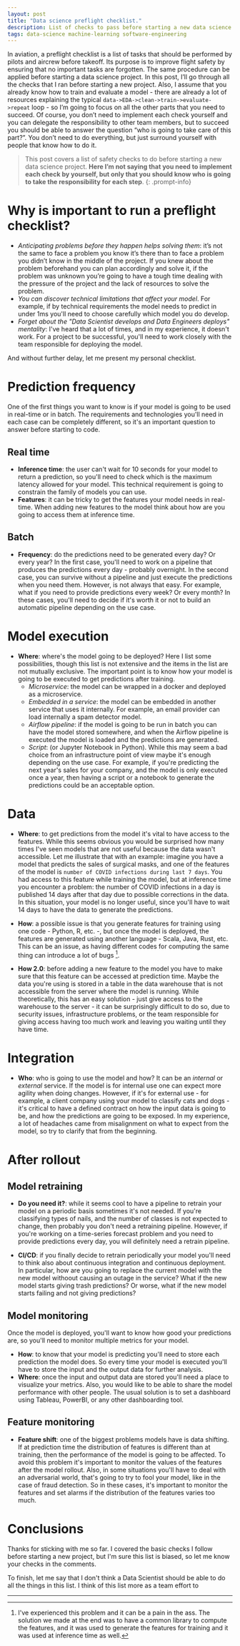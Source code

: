 ```yaml
---
layout: post
title: "Data science preflight checklist."
description: List of checks to pass before starting a new data science project.
tags: data-science machine-learning software-engineering
---
```


In aviation, a preflight checklist is a list of tasks that should be performed by pilots and aircrew before takeoff. Its purpose is to improve flight safety by ensuring that no important tasks are forgotten. The same procedure can be applied before starting a data science project. In this post, I’ll go through all the checks that I ran before starting a new project. Also, I assume that you already know how to train and evaluate a model - there are already a lot of resources explaining the typical `data->EDA->clean->train->evaluate->repeat` loop - so I’m going to focus on all the other parts that you need to succeed. Of course, you don’t need to implement each check yourself and you can delegate the responsibility to other team members, but to succeed you should be able to answer the question “who is going to take care of this part?”. You don’t need to do everything, but just surround yourself with people that know how to do it.

> This post covers a list of safety checks to do before starting a new data science project. **Here I’m not saying that you need to implement each check by yourself, but only that you should know who is going to take the responsibility for each step**.
{: .prompt-info}

# Why is important to run a preflight checklist?

- *Anticipating problems before they happen helps solving them*: it’s not the same to face a problem you know it’s there than to face a problem you didn’t know in the middle of the project. If you knew about the problem beforehand you can plan accordingly and solve it, if the problem was unknown you’re going to have a tough time dealing with the pressure of the project and the lack of resources to solve the problem.
- *You can discover technical limitations that affect your model*. For example, if by technical requirements the model needs to predict in under 1ms you'll need to choose carefully which model you do develop.
- *Forget about the "Data Scientist develops and Data Engineers deploys" mentality*: I've heard that a lot of times, and in my experience, it doesn't work. For a project to be successful, you'll need to work closely with the team responsible for deploying the model.

And without further delay, let me present my personal checklist.

# Prediction frequency

One of the first things you want to know is if your model is going to be used in real-time or in batch. The requirements and technologies you'll need in each case can be completely different, so it's an important question to answer before starting to code. 

## Real time

- **Inference time**: the user can't wait for 10 seconds for your model to return a prediction, so you'll need to check which is the maximum latency allowed for your model. This technical requirement is going to constrain the family of models you can use.
- **Features**: it can be tricky to get the features your model needs in real-time. When adding new features to the model think about how are you going to access them at inference time.

## Batch

- **Frequency**:  do the predictions need to be generated every day? Or every year? In the first case, you'll need to work on a pipeline that produces the predictions every day - probably overnight. In the second case, you can survive without a pipeline and just execute the predictions when you need them. However, is not always that easy. For example, what if you need to provide predictions every week? Or every month? In these cases, you'll need to decide if it's worth it or not to build an automatic pipeline depending on the use case.


# Model execution

- **Where**: where's the model going to be deployed? Here I list some possibilities, though this list is not extensive and the items in the list are not mutually exclusive. The important point is to know how your model is going to be executed to get predictions after training.
    - *Microservice*: the model can be wrapped in a docker and deployed as a microservice.
    - *Embedded in a service*: the model can be embedded in another service that uses it internally. For example, an email provider can load internally a spam detector model.
    - *Airflow pipeline*: if the model is going to be run in batch you can have the model stored somewhere, and when the Airflow pipeline is executed the model is loaded and the predictions are generated.
    - *Script*: (or Jupyter Notebook in Python). While this may seem a bad choice from an infrastructure point of view maybe it's enough depending on the use case. For example, if you're predicting the next year's sales for your company, and the model is only executed once a year, then having a script or a notebook to generate the predictions could be an acceptable option.


# Data

- **Where**: to get predictions from the model it's vital to have access to the features. While this seems obvious you would be surprised how many times I've seen models that are not useful because the data wasn't accessible. Let me illustrate that with an example: imagine you have a model that predicts the sales of surgical masks, and one of the features of the model is `number of COVID infections during last 7 days`. You had access to this feature while training the model, but at inference time you encounter a problem: the number of COVID infections in a day is published 14 days after that day due to possible corrections in the data. In this situation, your model is no longer useful, since you'll have to wait 14 days to have the data to generate the predictions. 

- **How**: a possible issue is that you generate features for training using one code - Python, R, etc. -, but once the model is deployed, the features are generated using another language - Scala, Java, Rust, etc. This can be an issue, as having different codes for computing the same thing can introduce a lot of bugs [^1].

- **How 2.0**: before adding a new feature to the model you have to make sure that this feature can be accessed at prediction time. Maybe the data you're using is stored in a table in the data warehouse that is not accessible from the server where the model is running. While theoretically, this has an easy solution - just give access to the warehouse to the server - it can be surprisingly difficult to do so, due to security issues, infrastructure problems, or the team responsible for giving access having too much work and leaving you waiting until they have time.

# Integration

- **Who**: who is going to use the model and how? It can be an *internal* or *external* service. If the model is for internal use one can expect more agility when doing changes. However, if it's for external use - for example, a client company using your model to classify cats and dogs - it's critical to have a defined contract on how the input data is going to be, and how the predictions are going to be exposed. In my experience, a lot of headaches came from misalignment on what to expect from the model, so try to clarify that from the beginning.

# After rollout

## Model retraining
- **Do you need it?**: while it seems cool to have a pipeline to retrain your model on a periodic basis sometimes it's not needed. If you're classifying types of nails, and the number of classes is not expected to change, then probably you don't need a retraining pipeline. However, if you're working on a time-series forecast problem and you need to provide predictions every day, you will definitely need a retrain pipeline.

- **CI/CD**: if you finally decide to retrain periodically your model you'll need to think also about continuous integration and continuous deployment. In particular, how are you going to replace the current model with the new model withoout causing an outage in the service? What if the new model starts giving trash predictions? Or worse, what if the new model starts failing and not giving predictions? 


## Model monitoring
Once the model is deployed, you'll want to know how good your predictions are, so you'll need to monitor multiple metrics for your model.
- **How**: to know that your model is predicting you'll need to store each prediction the model does. So every time your model is executed you'll have to store the input and the output data for further analysis. 
- **Where**: once the input and output data are stored you'll need a place to visualize your metrics. Also, you would like to be able to share the model performance with other people. The usual solution is to set a dashboard using Tableau, PowerBI, or any other dashboarding tool. 


## Feature monitoring
- **Feature shift**: one of the biggest problems models have is data shifting. If at prediction time the distribution of features is different than at training, then the performance of the model is going to be affected. To avoid this problem it's important to monitor the values of the features after the model rollout. Also, in some situations you'll have to deal with an adversarial world, that's going to try to fool your model, like in the case of fraud detection. So in these cases, it's important to monitor the features and set alarms if the distribution of the features varies too much.


# Conclusions

Thanks for sticking with me so far. I covered the basic checks I follow before starting a new project, but I'm sure this list is biased, so let me know your checks in the comments.

To finish, let me say that I don't think a Data Scientist should be able to do all the things in this list. I think of this list more as a team effort to 

---

[^1]: I've experienced this problem and it can be a pain in the ass. The solution we made at the end was to have a common library to compute the features, and it was used to generate the features for training and it was used at inference time as well.